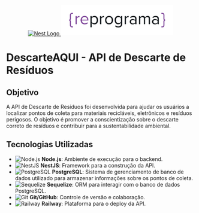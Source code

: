 <p align="center">
  <a href="http://nestjs.com/" target="_blank">
    <img src="https://nestjs.com/img/logo-small.svg" width="120" alt="Nest Logo" />
  </a>
  <a href="https://reprograma.com.br/" target="_blank">
    <img src="assets/reprograma-fundos-claros.png" alt="logo reprograma" width="300" />
  </a>
</p>

# DescarteAQUI - API de Descarte de Resíduos

## Objetivo

A API de Descarte de Resíduos foi desenvolvida para ajudar os usuários a localizar pontos de coleta para materiais recicláveis, eletrônicos e resíduos perigosos. O objetivo é promover a conscientização sobre o descarte correto de resíduos e contribuir para a sustentabilidade ambiental.

## Tecnologias Utilizadas

- ![Node.js](https://img.shields.io/badge/Node.js-339933?style=for-the-badge&logo=nodedotjs&logoColor=white) **Node.js**: Ambiente de execução para o backend.
- ![NestJS](https://img.shields.io/badge/NestJS-E0234E?style=for-the-badge&logo=nestjs&logoColor=white) **NestJS**: Framework para a construção da API.
- ![PostgreSQL](https://img.shields.io/badge/PostgreSQL-336791?style=for-the-badge&logo=postgresql&logoColor=white) **PostgreSQL**: Sistema de gerenciamento de banco de dados utilizado para armazenar informações sobre os pontos de coleta.
- ![Sequelize](https://img.shields.io/badge/Sequelize-52B0E7?style=for-the-badge&logo=sequelize&logoColor=white) **Sequelize**: ORM para interagir com o banco de dados PostgreSQL.
- ![Git](https://img.shields.io/badge/Git-F05032?style=for-the-badge&logo=git&logoColor=white) **Git/GitHub**: Controle de versão e colaboração.
- ![Railway](https://img.shields.io/badge/Railway-0B0D0E?style=for-the-badge&logo=railway&logoColor=white) **Railway**: Plataforma para o deploy da API.
